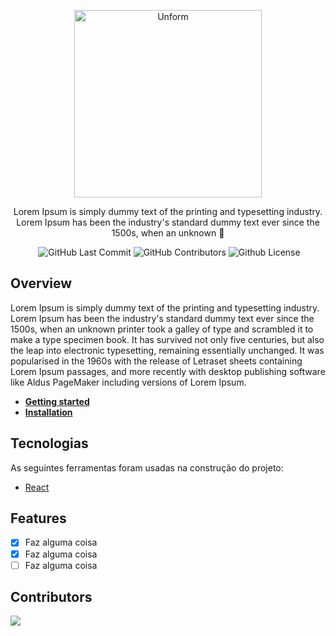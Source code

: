<p align="center">
  <a href="https://unform.dev">
    <img src="https://i.imgur.com/7WGj0We.png" height="auto" width="300" alt="Unform" />
  </a>
</p>

<p align="center">Lorem Ipsum is simply dummy text of the printing and typesetting industry. Lorem Ipsum has been the industry's standard dummy text ever since the 1500s, when an unknown 🐊</p>

<div align="center">
  <img alt "React Project" src="https://badges.aleen42.com/src/react.svg"/>
  <img alt="GitHub Last Commit" src="https://img.shields.io/github/last-commit/matheuskroska/groupgator" />
  <img alt="GitHub Contributors" src="https://img.shields.io/github/contributors/matheuskroska/groupgator" />
  <img alt="Github License" src="https://img.shields.io/github/license/matheuskroska/groupgator" />
</div>

## Overview

Lorem Ipsum is simply dummy text of the printing and typesetting industry. Lorem Ipsum has been the industry's standard dummy text ever since the 1500s, when an unknown printer took a galley of type and scrambled it to make a type specimen book. It has survived not only five centuries, but also the leap into electronic typesetting, remaining essentially unchanged. It was popularised in the 1960s with the release of Letraset sheets containing Lorem Ipsum passages, and more recently with desktop publishing software like Aldus PageMaker including versions of Lorem Ipsum.

- **[Getting started]()**
- **[Installation]()**

## Tecnologias

As seguintes ferramentas foram usadas na construção do projeto:

- [React](https://pt-br.reactjs.org/)

## Features

- [x] Faz alguma coisa
- [x] Faz alguma coisa
- [ ] Faz alguma coisa

## Contributors

<a href="https://github.com/matheuskroska/groupgator/graphs/contributors">
  <img src="https://contrib.rocks/image?repo=matheuskroska/groupgator" />
</a>

<!--  
 <img style="border-radius: 50%;" src="https://place-hold.it/100" width="100px;" alt=""/>
 <b>nome autor</b></sub><a href="" title="Autor"🐊</a>

[![Twitter Badge](https://img.shields.io/badge/-@teste-1ca0f1?style=flat-square&labelColor=1ca0f1&logo=twitter&logoColor=white&link=https://twitter.com/teste)](https://twitter.com/teste) [![Linkedin Badge](https://img.shields.io/badge/-Teste-blue?style=flat-square&logo=Linkedin&logoColor=white&link=https://www.linkedin.com/in/teste/)](https://www.linkedin.com/in/teste/) 
[![Gmail Badge](https://img.shields.io/badge/-teste@gmail.com-c14438?style=flat-square&logo=Gmail&logoColor=white&link=mailto:teste@gmail.com)](mailto:teste@gmail.com)

 -->
